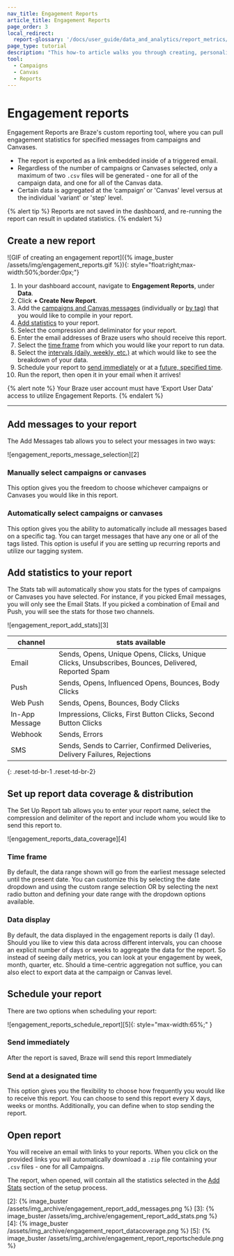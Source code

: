 ```yaml
---
nav_title: Engagement Reports
article_title: Engagement Reports
page_order: 3
local_redirect:
  report-glossary: '/docs/user_guide/data_and_analytics/report_metrics/'
page_type: tutorial
description: "This how-to article walks you through creating, personalizing, and scheduling Engagement Reports for campaigns and Canvases."
tool:
  - Campaigns
  - Canvas
  - Reports
---
```

# Engagement reports

Engagement Reports are Braze's custom reporting tool, where you can pull engagement statistics for specified messages from campaigns and Canvases.

- The report is exported as a link embedded inside of a triggered email.
- Regardless of the number of campaigns or Canvases selected, only a maximum of two `.csv` files will be generated - one for all of the campaign data, and one for all of the Canvas data.
- Certain data is aggregated at the ‘campaign’ or 'Canvas' level versus at the individual 'variant' or 'step' level.

{% alert tip %}
Reports are not saved in the dashboard, and re-running the report can result in updated statistics.
{% endalert %}

## Create a new report

![GIF of creating an engagement report]({% image_buster /assets/img/engagement_reports.gif %}){: style="float:right;max-width:50%;border:0px;"}

1. In your dashboard account, navigate to **Engagement Reports**, under **Data**.
2. Click **+ Create New Report**.
3. Add the [campaigns and Canvas messages](#manually-select-campaigns-or-canvases) (individually or [by tag](#automatically-select-campaigns-or-canvases)) that you would like to compile in your report.
4. [Add statistics](#add-statistics-to-your-report) to your report.
5. Select the compression and deliminator for your report.
6. Enter the email addresses of Braze users who should receive this report.
7. Select the [time frame](#time-frame) from which you would like your report to run data.
8. Select the [intervals (daily, weekly, etc.)](#data-display) at which would like to see the breakdown of your data.
9. Schedule your report to [send immediately](#send-immediately) or at a [future, specified time](#send-at-designated-time).
10. Run the report, then open it in your email when it arrives!

{% alert note %}
Your Braze user account must have ‘Export User Data’ access to utilize Engagement Reports.
{% endalert %}

---

## Add messages to your report

The Add Messages tab allows you to select your messages in two ways:

![engagement_reports_message_selection][2]

### Manually select campaigns or canvases

This option gives you the freedom to choose whichever campaigns or Canvases you would like in this report.

### Automatically select campaigns or canvases

This option gives you the ability to automatically include all messages based on a specific tag. You can target messages that have any one or all of the tags listed.  This option is useful if you are setting up recurring reports and utilize our tagging system.


## Add statistics to your report

The Stats tab will automatically show you stats for the types of campaigns or Canvases you have selected.  For instance, if you picked Email messages, you will only see the Email Stats.  If you picked a combination of Email and Push, you will see the stats for those two channels.

![engagement_report_add_stats][3]

| channel| stats available|
| ------| --------------|
| Email | Sends, Opens, Unique Opens, Clicks, Unique Clicks, Unsubscribes, Bounces, Delivered, Reported Spam |
| Push  | Sends, Opens, Influenced Opens, Bounces, Body Clicks |
| Web Push | Sends, Opens, Bounces, Body Clicks |
| In-App Message | Impressions, Clicks, First Button Clicks, Second Button Clicks |
| Webhook  |  Sends, Errors |
| SMS | Sends, Sends to Carrier, Confirmed Deliveries, Delivery Failures, Rejections |
{: .reset-td-br-1 .reset-td-br-2}

## Set up report data coverage & distribution

The Set Up Report tab allows you to enter your report name, select the compression and delimiter of the report and include whom you would like to send this report to.  

![engagement_reports_data_coverage][4]

### Time frame

By default, the data range shown will go from the earliest message selected until the present date.  You can customize this by selecting the date dropdown and using the custom range selection OR by selecting the next radio button and defining your date range with the dropdown options available.

### Data display

By default, the data displayed in the engagement reports is daily (1 day). Should you like to view this data across different intervals, you can choose an explicit number of days or weeks to aggregate the data for the report. So instead of seeing daily metrics, you can look at your engagement by week, month, quarter, etc. Should a time-centric aggregation not suffice, you can also elect to export data at the campaign or Canvas level.

## Schedule your report

There are two options when scheduling your report:

![engagement_reports_schedule_report][5]{: style="max-width:65%;" }

### Send immediately

After the report is saved, Braze will send this report Immediately

### Send at a designated time

This option gives you the flexibility to choose how frequently you would like to receive this report.  You can choose to send this report every X days, weeks or months.  Additionally, you can define when to stop sending the report.

## Open report

You will receive an email with links to your reports. When you click on the provided links you will automatically download a `.zip` file containing your `.csv` files - one for all Campaigns.

The report, when opened, will contain all the statistics selected in the [Add Stats](#add-statistics-to-your-reports) section of the setup process.



[2]: {% image_buster /assets/img_archive/engagement_report_add_messages.png %}
[3]: {% image_buster /assets/img_archive/engagement_report_add_stats.png %}
[4]: {% image_buster /assets/img_archive/engagement_report_datacoverage.png %}
[5]: {% image_buster /assets/img_archive/engagement_report_reportschedule.png %}
